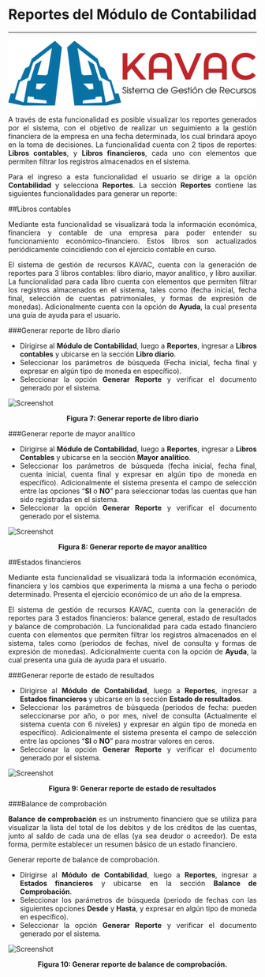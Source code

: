 # Reportes del Módulo de Contabilidad
*************************************
<div style="text-align: justify;">

![Screenshot](img/logokavac.png#imagen)

A través de esta funcionalidad es posible visualizar los reportes generados por el sistema, con el objetivo de realizar un seguimiento a la gestión financiera de la empresa en una fecha determinada, los cual brindará apoyo en la toma de decisiones. La funcionalidad cuenta con 2 tipos de reportes: **Libros contables**, y **Libros financieros**, cada uno con elementos que permiten filtrar los registros almacenados en el sistema. 

Para el ingreso a esta funcionalidad el usuario se dirige a la opción **Contabilidad** y selecciona **Reportes**. La sección **Reportes** contiene las siguientes funcionalidades para generar un reporte:

##Libros contables

Mediante esta funcionalidad se visualizará  toda la información económica, financiera y contable de una empresa para poder entender su funcionamiento económico-financiero. Estos libros son actualizados periódicamente coincidiendo con el ejercicio contable en curso. 

El sistema de gestión de recursos KAVAC, cuenta con la generación de reportes para 3 libros contables: libro diario, mayor analítico, y libro auxiliar. La funcionalidad para cada libro cuenta con elementos que permiten filtrar los registros almacenados en el sistema, tales como (fecha inicial, fecha final, selección de cuentas patrimoniales, y formas de expresión de monedas). Adicionalmente cuenta con la opción de **Ayuda**, la cual presenta una guía de ayuda para el usuario. 

###Generar reporte de libro diario

- Dirigirse al **Módulo de Contabilidad**, luego a **Reportes**, ingresar a **Libros contables** y ubicarse en la sección **Libro diario**.
- Seleccionar los parámetros de búsqueda (Fecha inicial, fecha final y expresar en algún tipo de moneda en específico).
- Seleccionar la opción **Generar Reporte** y verificar el documento generado por el sistema.

![Screenshot](/img/figure_7.png)<div style="text-align: center;font-weight: bold">Figura 7: Generar reporte de libro diario</div>

###Generar reporte de mayor analítico

- Dirigirse al **Módulo de Contabilidad**, luego a **Reportes**, ingresar a **Libros Contables** y ubicarse en la sección **Mayor analítico**.
- Seleccionar los parámetros de búsqueda (fecha inicial, fecha final, cuenta inicial, cuenta final y expresar en algún tipo de moneda en específico).	Adicionalmente el sistema presenta el campo de selección entre las opciones “**SI** o **NO**” para seleccionar todas las cuentas que han sido registradas en el sistema.
- Seleccionar la opción **Generar Reporte** y verificar el documento generado por el sistema.

![Screenshot](/img/figure_8.png)<div style="text-align: center;font-weight: bold">Figura 8: Generar reporte de mayor analítico</div>

##Estados financieros

Mediante esta funcionalidad se visualizará  toda la información económica, financiera y los cambios que experimenta la misma a una fecha o periodo determinado. Presenta el ejercicio económico de un año de la empresa.

El sistema de gestión de recursos KAVAC, cuenta con la generación de reportes para 3 estados financieros: balance general, estado de resultados y balance de comprobación. La funcionalidad para cada estado financiero cuenta con elementos que permiten filtrar los registros almacenados en el sistema, tales como (periodos de fechas, nivel de consulta y formas de expresión de monedas). Adicionalmente cuenta con la opción de **Ayuda**, la cual presenta una guía de ayuda para el usuario.

###Generar reporte de estado de resultados

- Dirigirse al **Módulo de Contabilidad**, luego a **Reportes**, ingresar a **Estados financieros** y ubicarse en la sección **Estado de resultados**.
- Seleccionar los parámetros de búsqueda (periodos de fecha: pueden seleccionarse por año, o por mes, nivel de consulta (Actualmente el sistema cuenta con 6 niveles)  y expresar en algún tipo de moneda en específico). Adicionalmente el sistema presenta el campo de selección entre las opciones “**SI** o **NO**” para mostrar valores en ceros. 
- Seleccionar la opción **Generar Reporte** y verificar el documento generado por el sistema.

![Screenshot](/img/figure_9.png)<div style="text-align: center;font-weight: bold">Figura 9: Generar reporte de estado de resultados</div>


###Balance de comprobación 

**Balance de comprobación** es un instrumento financiero que se utiliza para visualizar la lista del total de los debitos y de los créditos de las cuentas, junto al saldo de cada una de ellas (ya sea deudor o acreedor). De esta forma, permite establecer un resumen básico de un estado financiero.

Generar reporte de balance de comprobación. 
 
- Dirigirse al **Módulo de Contabilidad**, luego a **Reportes**, ingresar a **Estados financieros** y ubicarse en la sección **Balance de Comprobación**.
- Seleccionar los parámetros de búsqueda (periodo de fechas con las siguientes opciones **Desde** y **Hasta**, y expresar en algún tipo de moneda en específico).
- Seleccionar la opción **Generar Reporte** y verificar el documento generado por el sistema.

![Screenshot](/img/figure_10.png)<div style="text-align: center;font-weight: bold">Figura 10: Generar reporte de balance de comprobación. </div>

</div>
























